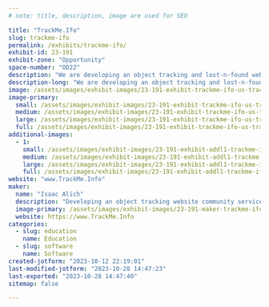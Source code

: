 ```yaml
---
# note: title, description, image are used for SEO

title: "TrackMe.Ifo"
slug: trackme-ifo
permalink: /exhibits/trackme-ifo/
exhibit-id: 23-191
exhibit-zone: "Opportunity"
space-number: "OD22"
description: "We are developing an object tracking and lost-n-found website."
description-long: "We are developing an object tracking and lost-n-found website.  Visit our booth and help spread the word."
image: /assets/images/exhibit-images/23-191-exhibit-trackme-ifo-us-track-large.png
image-primary: 
  small: /assets/images/exhibit-images/23-191-exhibit-trackme-ifo-us-track-small.png
  medium: /assets/images/exhibit-images/23-191-exhibit-trackme-ifo-us-track-medium.png
  large: /assets/images/exhibit-images/23-191-exhibit-trackme-ifo-us-track-large.png
  full: /assets/images/exhibit-images/23-191-exhibit-trackme-ifo-us-track-full.png
additional-images: 
  - 1:
    small: /assets/images/exhibit-images/23-191-exhibit-addl1-trackme-ifo-44-airplane-5105-small.png
    medium: /assets/images/exhibit-images/23-191-exhibit-addl1-trackme-ifo-44-airplane-5105-medium.png
    large: /assets/images/exhibit-images/23-191-exhibit-addl1-trackme-ifo-44-airplane-5105-large.png
    full: /assets/images/exhibit-images/23-191-exhibit-addl1-trackme-ifo-44-airplane-5105-full.png
website: "www.TrackMe.Info"
maker: 
  name: "Isaac Alich"
  description: "Developing an object tracking website community service."
  image-primary: /assets/images/exhibit-images/23-191-maker-trackme-ifo-airplane-medium.png
  website: https://www.TrackMe.Info
categories: 
  - slug: education
    name: Education
  - slug: software
    name: Software
created-jotform: "2023-10-12 22:19:01"
last-modified-jotform: "2023-10-28 14:47:23"
last-exported: "2023-10-28 14:47:40"
sitemap: false

---
```

